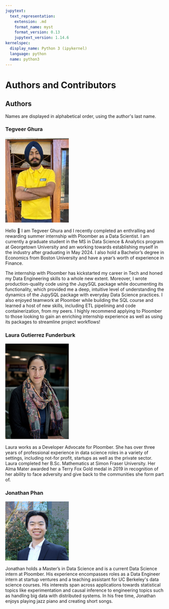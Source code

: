 ```yaml
---
jupytext:
  text_representation:
    extension: .md
    format_name: myst
    format_version: 0.13
    jupytext_version: 1.14.6
kernelspec:
  display_name: Python 3 (ipykernel)
  language: python
  name: python3
---
```


# Authors and Contributors

## Authors

Names are displayed in alphabetical order, using the author's last name. 

### Tegveer Ghura

<img src="Tegveer.jpg" alt="drawing" width="200"/>

Hello :wave:  I am Tegveer Ghura and I recently completed an enthralling and rewarding summer internship with Ploomber as a Data Scientist. I am currently a graduate student in the MS in Data Science & Analytics program at Georgetown University and am working towards establishing myself in the industry after graduating in May 2024. I also hold a Bachelor’s degree in Economics from Boston University and have a year’s worth of experience in Finance.

The internship with Ploomber has kickstarted my career in Tech and honed my Data Engineering skills to a whole new extent. Moreover, I wrote production-quality code using the JupySQL package while documenting its functionality, which provided me a deep, intuitive level of understanding the dynamics of the JupySQL package with everyday Data Science practices. I also enjoyed teamwork at Ploomber while building the SQL course and learned a host of new skills, including ETL pipelining and code containerization, from my peers. I highly recommend applying to Ploomber to those looking to gain an enriching internship experience as well as using its packages to streamline project workflows!

### Laura Gutierrez Funderburk

<img src="Laura.jpg" alt="drawing" width="200"/>

Laura works as a Developer Advocate for Ploomber. She has over three years of professional experience in data science roles in a variety of settings, including not-for profit, startups as well as the private sector. Laura completed her B.Sc. Mathematics at Simon Fraser University. Her Alma Mater awarded her a Terry Fox Gold medal in 2019 in recognition of her ability to face adversity and give back to the communities she form part of.

### Jonathan Phan


<img src="Jonathan.png" alt="drawing" width="200"/>

Jonathan holds a Master’s in Data Science and is a current Data Science intern at Ploomber. His experience encompasses roles as a Data Engineer intern at startup ventures and a teaching assistant for UC Berkeley's data science courses. His interests span across applications towards statistical topics like experimentation and causal inference to engineering topics such as handling big data with distributed systems. In his free time, Jonathan enjoys playing jazz piano and creating short songs.